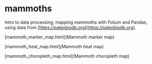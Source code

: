 # mammoths

Intro to data processing; mapping mammoths with Folium and Pandas, using data from [https://paleobiodb.org](https://paleobiodb.org).

[mammoth_marker_map.html](Mammoth marker map)

[mammoth_heat_map.html](Mammoth heat map)

[mammoth_choropleth_map.html](Mammoth choropleth map) 

